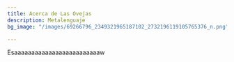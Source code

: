```yaml
---
title: Acerca de Las Ovejas
description: Metalenguaje
bg_image: "/images/69266796_2349321965187102_2732196119105765376_n.png"

---
```

Esaaaaaaaaaaaaaaaaaaaaaaaaaw
